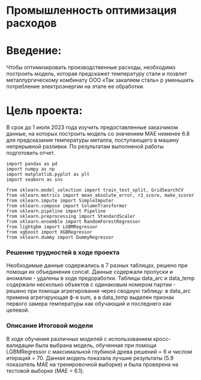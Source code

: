 # Промышленность оптимизация расходов
# Введение: 
Чтобы оптимизировать производственные расходы, необходимо построить модель, которая предскажет температуру стали и позвлит металлургическому комбинату ООО «Так закаляем сталь» р уменьшить потребление электроэнергии на этапе ее обработки. 
# Цель проекта: 
В срок до 1 июля 2023 года изучить предоставленные заказчиком данные, на которых построить модель со значением МАЕ неменее 6.8 для предсказания температуры металла, поступающего в машину непрерывной разливки. По результатам выполненой работы подготовить отчет.
```
import pandas as pd
import numpy as np
import matplotlib.pyplot as plt
import seaborn as sns

from sklearn.model_selection import train_test_split, GridSearchCV
from sklearn.metrics import mean_absolute_error, r2_score, make_scorer
from sklearn.impute import SimpleImputer
from sklearn.compose import ColumnTransformer
from sklearn.pipeline import Pipeline
from sklearn.preprocessing import StandardScaler
from sklearn.ensemble import RandomForestRegressor
from lightgbm import LGBMRegressor
from xgboost import XGBRegressor
from sklearn.dummy import DummyRegressor
```
### Решение трудностей в ходе проекта
Необходимые данные содержались в 7 разных таблицах, решено при помощи их объединения concat. Данные содержали пропуски и аномалии - удалены в ходе предоработки. Таблицы data_arc и data_temp содержали несколько объектов с одинаковым номером партии - решено при помощи агрегирования через сводную таблицу: в data_arc примена агрегирующая ф-я sum, а в data_temp выделен признак первого замера температуры как обучающий и последнего как целевой.
### Описание Итоговой модели 
В ходе обучения различных моделей с использованием кросс-валидации была выбрана модель, обученная при помощи LGBMRegressor с максимальной глубиной древа решений = 6 и числом итераций = 70. Данная модель показала лучшие результаты (5.9 показатель MAE на тренировочной выборке) и была проверена на тестовой выборке (MAE = 6.1).
